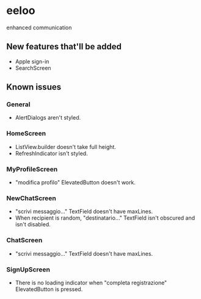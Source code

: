 # eeloo

enhanced communication

## New features that'll be added

* Apple sign-in
* SearchScreen

## Known issues

### General

* AlertDialogs aren't styled.

### HomeScreen

* ListView.builder doesn't take full height.
* RefreshIndicator isn't styled.

### MyProfileScreen

* "modifica profilo" ElevatedButton doesn't work.

### NewChatScreen

* "scrivi messaggio..." TextField doesn't have maxLines.
* When recipient is random, "destinatario..." TextField isn't obscured and isn't disabled.

### ChatScreen

* "scrivi messaggio..." TextField doesn't have maxLines.

### SignUpScreen

* There is no loading indicator when "completa registrazione" ElevatedButton is pressed.
